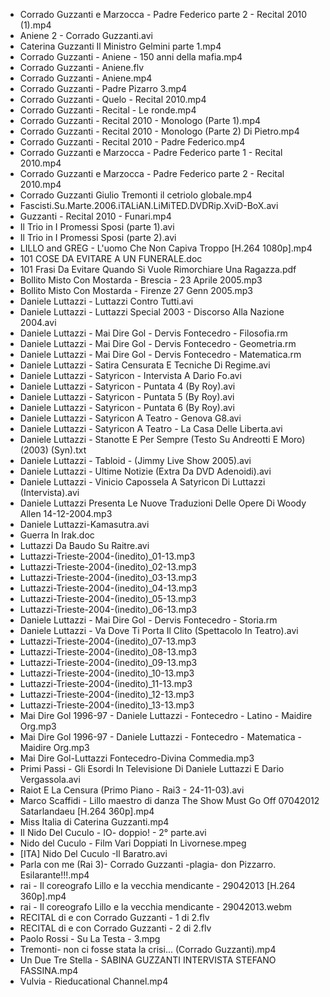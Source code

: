 - Corrado Guzzanti e Marzocca - Padre Federico parte 2 - Recital 2010 (1).mp4
- Aniene 2 - Corrado Guzzanti.avi
- Caterina Guzzanti   Il Ministro Gelmini parte 1.mp4
- Corrado Guzzanti - Aniene - 150 anni della mafia.mp4
- Corrado Guzzanti - Aniene.flv
- Corrado Guzzanti - Aniene.mp4
- Corrado Guzzanti - Padre Pizarro 3.mp4
- Corrado Guzzanti - Quelo - Recital 2010.mp4
- Corrado Guzzanti - Recital - Le ronde.mp4
- Corrado Guzzanti - Recital 2010 - Monologo (Parte 1).mp4
- Corrado Guzzanti - Recital 2010 - Monologo (Parte 2)   Di Pietro.mp4
- Corrado Guzzanti - Recital 2010 - Padre Federico.mp4
- Corrado Guzzanti e Marzocca - Padre Federico parte 1 - Recital 2010.mp4
- Corrado Guzzanti e Marzocca - Padre Federico parte 2 - Recital 2010.mp4
- Corrado Guzzanti Giulio Tremonti il cetriolo globale.mp4
- Fascisti.Su.Marte.2006.iTALiAN.LiMiTED.DVDRip.XviD-BoX.avi
- Guzzanti - Recital 2010 - Funari.mp4
- Il Trio in I Promessi Sposi (parte 1).avi
- Il Trio in I Promessi Sposi (parte 2).avi
- LILLO and GREG - L'uomo Che Non Capiva Troppo [H.264 1080p].mp4
- 101 COSE DA EVITARE A UN FUNERALE.doc
- 101 Frasi Da Evitare Quando Si Vuole Rimorchiare Una Ragazza.pdf
- Bollito Misto Con Mostarda - Brescia - 23 Aprile 2005.mp3
- Bollito Misto Con Mostarda - Firenze 27 Genn 2005.mp3
- Daniele Luttazzi - Luttazzi Contro Tutti.avi
- Daniele Luttazzi - Luttazzi Special 2003 - Discorso Alla Nazione 2004.avi
- Daniele Luttazzi - Mai Dire Gol - Dervis Fontecedro - Filosofia.rm
- Daniele Luttazzi - Mai Dire Gol - Dervis Fontecedro - Geometria.rm
- Daniele Luttazzi - Mai Dire Gol - Dervis Fontecedro - Matematica.rm
- Daniele Luttazzi - Satira Censurata E Tecniche Di Regime.avi
- Daniele Luttazzi - Satyricon - Intervista A Dario Fo.avi
- Daniele Luttazzi - Satyricon - Puntata 4 (By Roy).avi
- Daniele Luttazzi - Satyricon - Puntata 5 (By Roy).avi
- Daniele Luttazzi - Satyricon - Puntata 6 (By Roy).avi
- Daniele Luttazzi - Satyricon A Teatro - Genova G8.avi
- Daniele Luttazzi - Satyricon A Teatro - La Casa Delle Liberta.avi
- Daniele Luttazzi - Stanotte E Per Sempre (Testo Su Andreotti E Moro)(2003) (Syn).txt
- Daniele Luttazzi - Tabloid - (Jimmy Live Show 2005).avi
- Daniele Luttazzi - Ultime Notizie (Extra Da DVD Adenoidi).avi
- Daniele Luttazzi - Vinicio Capossela A Satyricon Di Luttazzi (Intervista).avi
- Daniele Luttazzi Presenta Le Nuove Traduzioni Delle Opere Di Woody Allen 14-12-2004.mp3
- Daniele Luttazzi-Kamasutra.avi
- Guerra In Irak.doc
- Luttazzi Da Baudo Su Raitre.avi
- Luttazzi-Trieste-2004-(inedito)_01-13.mp3
- Luttazzi-Trieste-2004-(inedito)_02-13.mp3
- Luttazzi-Trieste-2004-(inedito)_03-13.mp3
- Luttazzi-Trieste-2004-(inedito)_04-13.mp3
- Luttazzi-Trieste-2004-(inedito)_05-13.mp3
- Luttazzi-Trieste-2004-(inedito)_06-13.mp3
- Daniele Luttazzi - Mai Dire Gol - Dervis Fontecedro - Storia.rm
- Daniele Luttazzi - Va Dove Ti Porta Il Clito (Spettacolo In Teatro).avi
- Luttazzi-Trieste-2004-(inedito)_07-13.mp3
- Luttazzi-Trieste-2004-(inedito)_08-13.mp3
- Luttazzi-Trieste-2004-(inedito)_09-13.mp3
- Luttazzi-Trieste-2004-(inedito)_10-13.mp3
- Luttazzi-Trieste-2004-(inedito)_11-13.mp3
- Luttazzi-Trieste-2004-(inedito)_12-13.mp3
- Luttazzi-Trieste-2004-(inedito)_13-13.mp3
- Mai Dire Gol 1996-97 - Daniele Luttazzi - Fontecedro - Latino - Maidire Org.mp3
- Mai Dire Gol 1996-97 - Daniele Luttazzi - Fontecedro - Matematica - Maidire Org.mp3
- Mai Dire Gol-Luttazzi Fontecedro-Divina Commedia.mp3
- Primi Passi - Gli Esordi In Televisione Di Daniele Luttazzi E Dario Vergassola.avi
- Raiot E La Censura (Primo Piano - Rai3 - 24-11-03).avi
- Marco Scaffidi - Lillo maestro di danza The Show Must Go Off 07042012 Satarlandaeu [H.264 360p].mp4
- Miss Italia di Caterina Guzzanti.mp4
- Il Nido Del Cuculo - IO- doppio! - 2° parte.avi
- Nido del Cuculo - Film Vari Doppiati In Livornese.mpeg
- [ITA] Nido Del Cuculo -Il Baratro.avi
- Parla con me (Rai 3)- Corrado Guzzanti -plagia- don Pizzarro. Esilarante!!!.mp4
- rai - Il coreografo Lillo e la vecchia mendicante - 29042013 [H.264 360p].mp4
- rai - Il coreografo Lillo e la vecchia mendicante - 29042013.webm
- RECITAL di e con Corrado Guzzanti - 1 di 2.flv
- RECITAL di e con Corrado Guzzanti - 2 di 2.flv
- Paolo Rossi - Su La Testa - 3.mpg
- Tremonti- non ci fosse stata la crisi... (Corrado Guzzanti).mp4
- Un Due Tre Stella - SABINA GUZZANTI INTERVISTA STEFANO FASSINA.mp4
- Vulvia - Rieducational Channel.mp4
